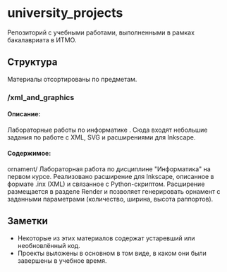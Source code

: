 # university_projects

Репозиторий с учебными работами, выполненными в рамках бакалавриата в ИТМО.  

## Структура

Материалы отсортированы по предметам.

### /xml_and_graphics
#### Описание:
Лабораторные работы по информатике .
Сюда входят небольшие задания по работе с XML, SVG и расширениями для Inkscape.

#### Содержимое:

ornament/
Лабораторная работа по дисциплине "Информатика" на первом курсе.
Реализовано расширение для Inkscape, описанное в формате .inx (XML) и связанное с Python-скриптом. Расширение размещается в разделе Render и позволяет генерировать орнамент с заданными параметрами (количество, ширина, высота раппортов).

## Заметки

- Некоторые из этих материалов содержат устаревший или необновлённый код.
- Проекты выложены в основном в том виде, в каком они были завершены в учебное время.




